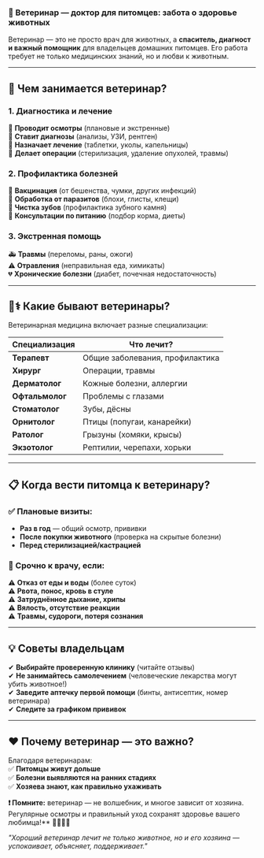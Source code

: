### **🐾 Ветеринар — доктор для питомцев: забота о здоровье животных**  

Ветеринар — это не просто врач для животных, а **спаситель, диагност и важный помощник** для владельцев домашних питомцев. Его работа требует не только медицинских знаний, но и любви к животным.  

---

## **🏥 Чем занимается ветеринар?**  

### **1. Диагностика и лечение**  
🔹 **Проводит осмотры** (плановые и экстренные)  
🔹 **Ставит диагнозы** (анализы, УЗИ, рентген)  
🔹 **Назначает лечение** (таблетки, уколы, капельницы)  
🔹 **Делает операции** (стерилизация, удаление опухолей, травмы)  

### **2. Профилактика болезней**  
💉 **Вакцинация** (от бешенства, чумки, других инфекций)  
🦠 **Обработка от паразитов** (блохи, глисты, клещи)  
🦷 **Чистка зубов** (профилактика зубного камня)  
🍎 **Консультации по питанию** (подбор корма, диеты)  

### **3. Экстренная помощь**  
🚑 **Травмы** (переломы, раны, ожоги)  
⚠ **Отравления** (неправильная еда, химикаты)  
💔 **Хронические болезни** (диабет, почечная недостаточность)  

---

## **👩⚕️ Какие бывают ветеринары?**  
Ветеринарная медицина включает разные специализации:  

| **Специализация** | **Что лечит?** |  
|-------------------|----------------|  
| **Терапевт** | Общие заболевания, профилактика |  
| **Хирург** | Операции, травмы |  
| **Дерматолог** | Кожные болезни, аллергии |  
| **Офтальмолог** | Проблемы с глазами |  
| **Стоматолог** | Зубы, дёсны |  
| **Орнитолог** | Птицы (попугаи, канарейки) |  
| **Ратолог** | Грызуны (хомяки, крысы) |  
| **Экзотолог** | Рептилии, черепахи, хорьки |  

---

## **📋 Когда вести питомца к ветеринару?**  

### **✅ Плановые визиты:**  
- **Раз в год** — общий осмотр, прививки  
- **После покупки животного** (проверка на скрытые болезни)  
- **Перед стерилизацией/кастрацией**  

### **🚨 Срочно к врачу, если:**  
⚠ **Отказ от еды и воды** (более суток)  
⚠ **Рвота, понос, кровь в стуле**  
⚠ **Затруднённое дыхание, хрипы**  
⚠ **Вялость, отсутствие реакции**  
⚠ **Травмы, судороги, потеря сознания**  

---

## **💡 Советы владельцам**  
✔ **Выбирайте проверенную клинику** (читайте отзывы)  
✔ **Не занимайтесь самолечением** (человеческие лекарства могут убить животное!)  
✔ **Заведите аптечку первой помощи** (бинты, антисептик, номер ветеринара)  
✔ **Следите за графиком прививок**  

---

## **❤️ Почему ветеринар — это важно?**  
Благодаря ветеринарам:  
✅ **Питомцы живут дольше**  
✅ **Болезни выявляются на ранних стадиях**  
✅ **Хозяева знают, как правильно ухаживать**  

**❗ Помните:** ветеринар — не волшебник, и многое зависит от хозяина. Регулярные осмотры и правильный уход сохранят здоровье вашего любимца!** 🐶🐱🐹🦜  

*"Хороший ветеринар лечит не только животное, но и его хозяина — успокаивает, объясняет, поддерживает."*